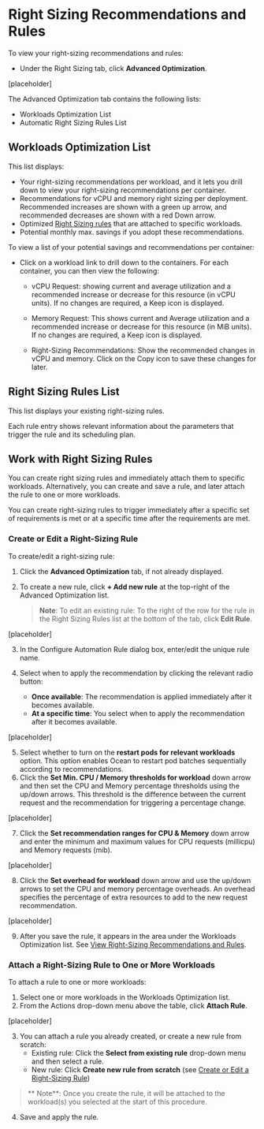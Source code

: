 <meta name=“robots” content=“noindex”>

#  Right Sizing Recommendations and Rules 

To view your right-sizing recommendations and rules:   

*  Under the Right Sizing tab, click **Advanced Optimization**. 

[placeholder]

The Advanced Optimization tab contains the following lists:  

*  Workloads Optimization List 
*  Automatic Right Sizing Rules List

##  Workloads Optimization List 

This list displays: 

* Your right-sizing recommendations per workload, and it lets you drill down to view your right-sizing recommendations per container. 
*  Recommendations for vCPU and memory right sizing per deployment. Recommended increases are shown with a green up arrow, and recommended decreases are shown with a red Down arrow.  
*  Optimized [Right Sizing rules]() that are attached to specific workloads.
*  Potential monthly max. savings if you adopt these recommendations.  

To view a list of your potential savings and recommendations per container: 

*  Click on a workload link to drill down to the containers. For each container, you can then view the following: 

    *  vCPU Request: showing current and average utilization and a recommended increase or decrease for this resource (in vCPU units). If no changes are required, a Keep icon is displayed. 

    *  Memory Request: This shows current and Average utilization and a recommended increase or decrease for this resource (in MiB units). If no changes are required, a Keep icon is displayed. 

    *  Right-Sizing Recommendations: Show the recommended changes in vCPU and memory. Click on the Copy icon to save these changes for later. 

##  Right Sizing Rules List 

This list displays your existing right-sizing rules.  

Each rule entry shows relevant information about the parameters that trigger the rule and its scheduling plan. 

##   Work with Right Sizing Rules 

You can create right sizing rules and immediately attach them to specific workloads. Alternatively, you can create and save a rule, and later attach the rule to one or more workloads. 

You can create right-sizing rules to trigger immediately after a specific set of requirements is met or at a specific time after the requirements are met. 

###   Create or Edit a Right-Sizing Rule 

To create/edit a right-sizing rule: 

1.   Click the **Advanced Optimization** tab, if not already displayed.
2.   To create a new rule,	click **+ Add new rule** at the top-right of the Advanced Optimization list.
     
     >**Note**: To edit an existing rule: To the right of the row for the rule in the Right Sizing Rules list at the bottom of the tab, click **Edit Rule**. 

[placeholder]

3.   In the Configure Automation Rule dialog box, enter/edit the unique rule name.

4.   Select when to apply the recommendation by clicking the relevant radio button: 

      *   **Once available**: The recommendation is applied immediately after it becomes available. 
      *   **At a specific time**: You select when to apply the recommendation after it becomes available.

  [placeholder]

5.   Select whether to turn on the **restart pods for relevant workloads** option. This option enables Ocean to restart pod batches sequentially according to recommendations.
6.   Click the **Set Min. CPU / Memory thresholds for workload** down arrow and then set the CPU and Memory percentage thresholds using the up/down arrows. This threshold is the difference between the current request and the recommendation for triggering a percentage change. 

[placeholder]

7.   Click the **Set recommendation ranges for CPU & Memory** down arrow and enter the minimum and maximum values for CPU requests (millicpu) and Memory requests (mib). 

[placeholder]

8.   Click the **Set overhead for workload** down arrow and use the up/down arrows to set the CPU and memory percentage overheads. An overhead specifies the percentage of extra resources to add to the new request recommendation.

[placeholder]

9.   After you save the rule, it appears in the area under the Workloads Optimization list. See [View Right-Sizing Recommendations and Rules]().

###   Attach a Right-Sizing Rule to One or More Workloads 

To attach a rule to one or more workloads: 

1.   Select one or more workloads in the Workloads Optimization list. 
2.   From the Actions drop-down menu above the table, click **Attach Rule**.

[placeholder]

3.   You can attach a rule you already created, or create a new rule from scratch:
      *   Existing rule: Click the **Select from existing rule** drop-down menu and then select a rule. 
      *   New rule: Click **Create new rule from scratch** (see [Create or Edit a Right-Sizing Rule]())
  
>** Note**: Once you create the rule, it will be attached to the workload(s) you selected at the start of this procedure. 

4.   Save and apply the rule. 



